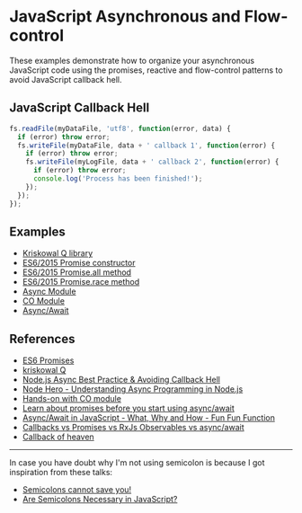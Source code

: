 # JavaScript Asynchronous and Flow-control

These examples demonstrate how to organize your asynchronous JavaScript code using the promises, reactive and flow-control patterns to avoid JavaScript callback hell.

## JavaScript Callback Hell

```js
fs.readFile(myDataFile, 'utf8', function(error, data) {
  if (error) throw error;
  fs.writeFile(myDataFile, data + ' callback 1', function(error) {
    if (error) throw error;
    fs.writeFile(myLogFile, data + ' callback 2', function(error) {
      if (error) throw error;
      console.log('Process has been finished!');
    });
  });
});
```

## Examples

- [Kriskowal Q library](q-promise)
- [ES6/2015 Promise constructor](es6-promise)
- [ES6/2015 Promise.all method](es6-promise-all)
- [ES6/2015 Promise.race method](es6-promise-race)
- [Async Module](async-module)
- [CO Module](co-module)
- [Async/Await](async-await)

## References

- [ES6 Promises](http://www.datchley.name/es6-promises/)
- [kriskowal Q](https://github.com/kriskowal/q)
- [Node.js Async Best Practice & Avoiding Callback Hell](https://blog.risingstack.com/node-js-async-best-practices-avoiding-callback-hell-node-js-at-scale/)
- [Node Hero - Understanding Async Programming in Node.js](https://blog.risingstack.com/node-hero-async-programming-in-node-js/)
- [Hands-on with CO module](https://www.youtube.com/watch?v=IXsxtIZuY90)
- [Learn about promises before you start using async/await](https://medium.com/@bluepnume/learn-about-promises-before-you-start-using-async-await-eb148164a9c8)
- [Async/Await in JavaScript - What, Why and How - Fun Fun Function](https://www.youtube.com/watch?v=568g8hxJJp4)
- [Callbacks vs Promises vs RxJs Observables vs async/await](https://www.youtube.com/watch?v=jgWnccjXR4I)
- [Callback of heaven](https://www.youtube.com/watch?v=Ir9-EBbc9fg)

---

In case you have doubt why I'm not using semicolon is because I got inspiration from these talks:

- [Semicolons cannot save you!](https://www.youtube.com/watch?v=Qlr-FGbhKaI)
- [Are Semicolons Necessary in JavaScript?](https://www.youtube.com/watch?v=gsfbh17Ax9I)

